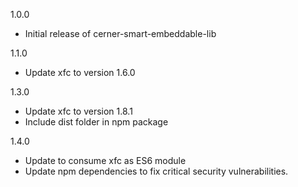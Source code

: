 1.0.0
- Initial release of cerner-smart-embeddable-lib

1.1.0
- Update xfc to version 1.6.0

1.3.0
- Update xfc to version 1.8.1
- Include dist folder in npm package

1.4.0
- Update to consume xfc as ES6 module
- Update npm dependencies to fix critical security vulnerabilities. 
